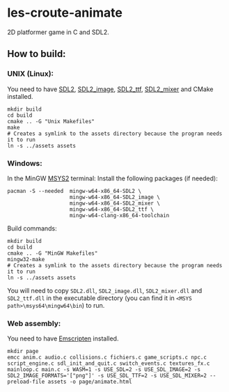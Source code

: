 # les-croute-animate

2D platformer game in C and SDL2.

## How to build:

### UNIX (Linux):
You need to have [SDL2](https://wiki.libsdl.org/SDL2/Installation), [SDL2_image](https://github.com/libsdl-org/SDL_image/),
[SDL2_ttf](https://github.com/libsdl-org/SDL_ttf), [SDL2_mixer](https://github.com/libsdl-org/SDL_mixer) and CMake installed.
```console
mkdir build
cd build
cmake .. -G "Unix Makefiles"
make
# Creates a symlink to the assets directory because the program needs it to run
ln -s ../assets assets
```

### Windows:
In the MinGW [MSYS2](https://www.msys2.org/) terminal:
Install the following packages (if needed):
```console
pacman -S --needed  mingw-w64-x86_64-SDL2 \
                    mingw-w64-x86_64-SDL2_image \
                    mingw-w64-x86_64-SDL2_mixer \
                    mingw-w64-x86_64-SDL2_ttf \
                    mingw-w64-clang-x86_64-toolchain  
```
Build commands:
```console
mkdir build
cd build
cmake .. -G "MinGW Makefiles"
mingw32-make
# Creates a symlink to the assets directory because the program needs it to run
ln -s ../assets assets
```
You will need to copy `SDL2.dll`, `SDL2_image.dll`, `SDL2_mixer.dll` and `SDL2_ttf.dll` in the executable directory (you can find it in ` <MSYS path>\msys64\mingw64\bin `) to run.

### Web assembly:
You need to have [Emscripten](https://emscripten.org/docs/getting_started/downloads.html) installed.
```console
mkdir page
emcc anim.c audio.c collisions.c fichiers.c game_scripts.c npc.c script_engine.c sdl_init_and_quit.c switch_events.c textures_fx.c mainloop.c main.c -s WASM=1 -s USE_SDL=2 -s USE_SDL_IMAGE=2 -s SDL2_IMAGE_FORMATS='["png"]' -s USE_SDL_TTF=2 -s USE_SDL_MIXER=2 --preload-file assets -o page/animate.html
```
